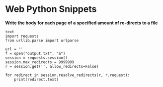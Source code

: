 # Web Python Snippets

**Write the body for each page of a specified amount of re-directs to a file**

```text
text
import requests
from urllib.parse import urlparse

url = ''
f = open("output.txt", "a")
session = requests.session()
session.max_redirects = 9999999
r = session.get('', allow_redirects=False)

for redirect in session.resolve_redirects(r, r.request):
    print(redirect.text)
```

